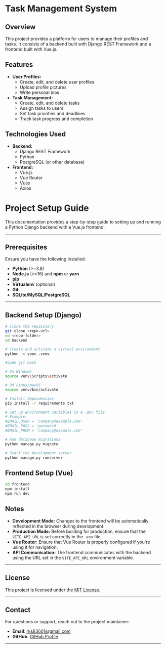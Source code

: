 # Task Management System

## Overview

This project provides a platform for users to manage their profiles and tasks. It consists of a backend built with Django REST Framework and a frontend built with Vue.js.

## Features

- **User Profiles:**
  - Create, edit, and delete user profiles
  - Upload profile pictures
  - Write personal bios
- **Task Management:**
  - Create, edit, and delete tasks
  - Assign tasks to users
  - Set task priorities and deadlines
  - Track task progress and completion

## Technologies Used

- **Backend:**
  - Django REST Framework
  - Python
  - PostgreSQL (or other database)
- **Frontend:**
  - Vue.js
  - Vue Router
  - Vuex
  - Axios

# Project Setup Guide

This documentation provides a step-by-step guide to setting up and running a Python Django backend with a Vue.js frontend.

---

## Prerequisites

Ensure you have the following installed:

- **Python** (>=3.8)
- **Node.js** (>=16) and **npm** or **yarn**
- **pip**
- **Virtualenv** (optional)
- **Git**
- **SQLite/MySQL/PostgreSQL**

---

## Backend Setup (Django)

```bash
# Clone the repository
git clone <repo-url>
cd <repo-folder>
cd backend

# Create and activate a virtual environment
python -m venv .venv

#open git bash

# On Windows
source venv\Scripts\activate

# On Linux/macOS
source venv/bin/activate

# Install dependencies
pip install -r requirements.txt

# Set up environment variables in a .env file
# Example:
#EMAIL_USER = 'company@example.com'
#EMAIL_PASS = 'password'
#EMAIL_FROM = 'company@example.com'

# Run database migrations
python manage.py migrate

# Start the development server
python manage.py runserver
```

## Frontend Setup (Vue)

```bash
cd frontend
npm install
npm run dev

```

## Notes

- **Development Mode:** Changes to the frontend will be automatically reflected in the browser during development.
- **Production Mode:** Before building for production, ensure that the `VITE_API_URL` is set correctly in the `.env` file.
- **Vue Router:** Ensure that Vue Router is properly configured if you're using it for navigation.
- **API Communication:** The frontend communicates with the backend using the URL set in the `VITE_API_URL` environment variable.

---

## License

This project is licensed under the [MIT License](./LICENSE).

---

## Contact

For questions or support, reach out to the project maintainer:

- **Email**: rks83601@gmail.com
- **GitHub**: [GitHub Profile](https://github.com/rishi-kesh-sharma)

---
